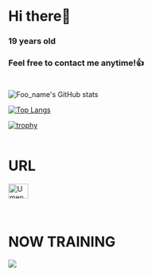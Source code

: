 # Hi there👋
### 19 years old 
### Feel free to contact me anytime!👍
#
![Foo_name's GitHub stats](https://github-readme-stats.vercel.app/api?username=Umeno0923&show_icons=true&theme=vue-dark)

[![Top Langs](https://github-readme-stats.vercel.app/api/top-langs/?username=Umeno0923&layout=compact&theme=vue-dark)](https://github.com/anuraghazra/github-readme-stats)

[![trophy](https://github-profile-trophy.vercel.app/?username=Umeno0923&theme=discord)](https://github.com/ryo-ma/github-profile-trophy)  
<br>

# URL

<p align="left">
<a href="https://twitter.com/27a0000" target="blank"><img align="center" src="https://raw.githubusercontent.com/rahuldkjain/github-profile-readme-generator/master/src/images/icons/Social/twitter.svg" alt=Umeno0000" height="30" width="40" /></a>
</p>  
<br>

# NOW TRAINING

<img src="https://skillicons.dev/icons?i=html,css,js,java,python,linux,py,react,aws,ae,ai,figma,github,idea,vscode," /> 
<br /><br />

<!-- --------------------------------- :) ---------------------------------- -->
